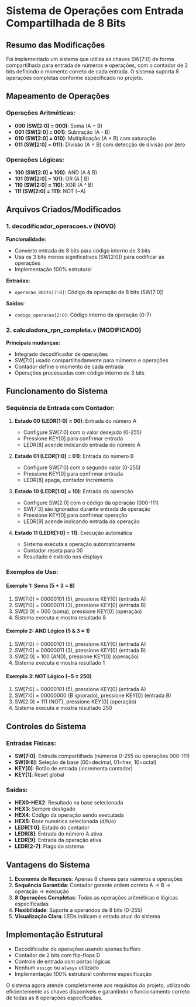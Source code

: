 # Sistema de Operações com Entrada Compartilhada de 8 Bits

## Resumo das Modificações

Foi implementado um sistema que utiliza as chaves SW[7:0] de forma compartilhada para entrada de números e operações, com o contador de 2 bits definindo o momento correto de cada entrada. O sistema suporta 8 operações completas conforme especificado no projeto.

## Mapeamento de Operações

### Operações Aritméticas:
- **000 (SW[2:0] = 000)**: Soma (A + B)
- **001 (SW[2:0] = 001)**: Subtração (A - B)
- **010 (SW[2:0] = 010)**: Multiplicação (A × B) com saturação
- **011 (SW[2:0] = 011)**: Divisão (A ÷ B) com detecção de divisão por zero

### Operações Lógicas:
- **100 (SW[2:0] = 100)**: AND (A & B)
- **101 (SW[2:0] = 101)**: OR (A | B)
- **110 (SW[2:0] = 110)**: XOR (A ^ B)
- **111 (SW[2:0] = 111)**: NOT (~A)

## Arquivos Criados/Modificados

### 1. decodificador_operacoes.v (NOVO)

**Funcionalidade:**
- Converte entrada de 8 bits para código interno de 3 bits
- Usa os 3 bits menos significativos (SW[2:0]) para codificar as operações
- Implementação 100% estrutural

**Entradas:**
- `operacao_8bits[7:0]`: Código da operação de 8 bits (SW[7:0])

**Saídas:**
- `codigo_operacao[2:0]`: Código interno da operação (0-7)

### 2. calculadora_rpn_completa.v (MODIFICADO)

**Principais mudanças:**
- Integrado decodificador de operações
- SW[7:0] usado compartilhadamente para números e operações
- Contador define o momento de cada entrada
- Operações processadas com código interno de 3 bits

## Funcionamento do Sistema

### Sequência de Entrada com Contador:

1. **Estado 00 (LEDR[1:0] = 00)**: Entrada do número A
   - Configure SW[7:0] com o valor desejado (0-255)
   - Pressione KEY[0] para confirmar entrada
   - LEDR[8] acende indicando entrada do número A

2. **Estado 01 (LEDR[1:0] = 01)**: Entrada do número B
   - Configure SW[7:0] com o segundo valor (0-255)
   - Pressione KEY[0] para confirmar entrada
   - LEDR[8] apaga, contador incrementa

3. **Estado 10 (LEDR[1:0] = 10)**: Entrada da operação
   - Configure SW[2:0] com o código da operação (000-111)
   - SW[7:3] são ignorados durante entrada de operação
   - Pressione KEY[0] para confirmar operação
   - LEDR[9] acende indicando entrada da operação

4. **Estado 11 (LEDR[1:0] = 11)**: Execução automática
   - Sistema executa a operação automaticamente
   - Contador reseta para 00
   - Resultado é exibido nos displays

### Exemplos de Uso:

#### Exemplo 1: Soma (5 + 3 = 8)
1. SW[7:0] = 00000101 (5), pressione KEY[0] (entrada A)
2. SW[7:0] = 00000011 (3), pressione KEY[0] (entrada B)
3. SW[2:0] = 000 (soma), pressione KEY[0] (operação)
4. Sistema executa e mostra resultado 8

#### Exemplo 2: AND Lógico (5 & 3 = 1)
1. SW[7:0] = 00000101 (5), pressione KEY[0] (entrada A)
2. SW[7:0] = 00000011 (3), pressione KEY[0] (entrada B)
3. SW[2:0] = 100 (AND), pressione KEY[0] (operação)
4. Sistema executa e mostra resultado 1

#### Exemplo 3: NOT Lógico (~5 = 250)
1. SW[7:0] = 00000101 (5), pressione KEY[0] (entrada A)
2. SW[7:0] = 00000000 (B ignorado), pressione KEY[0] (entrada B)
3. SW[2:0] = 111 (NOT), pressione KEY[0] (operação)
4. Sistema executa e mostra resultado 250

## Controles do Sistema

### Entradas Físicas:
- **SW[7:0]**: Entrada compartilhada (números 0-255 ou operações 000-111)
- **SW[9:8]**: Seleção de base (00=decimal, 01=hex, 10=octal)
- **KEY[0]**: Botão de entrada (incrementa contador)
- **KEY[1]**: Reset global

### Saídas:
- **HEX0-HEX2**: Resultado na base selecionada
- **HEX3**: Sempre desligado
- **HEX4**: Código da operação sendo executada
- **HEX5**: Base numérica selecionada (d/h/o)
- **LEDR[1:0]**: Estado do contador
- **LEDR[8]**: Entrada do número A ativa
- **LEDR[9]**: Entrada da operação ativa
- **LEDR[2-7]**: Flags do sistema

## Vantagens do Sistema

1. **Economia de Recursos**: Apenas 8 chaves para números e operações
2. **Sequência Garantida**: Contador garante ordem correta A → B → operação → execução
3. **8 Operações Completas**: Todas as operações aritméticas e lógicas especificadas
4. **Flexibilidade**: Suporte a operandos de 8 bits (0-255)
5. **Visualização Clara**: LEDs indicam o estado atual do sistema

## Implementação Estrutural

- Decodificador de operações usando apenas buffers
- Contador de 2 bits com flip-flops D
- Controle de entrada com portas lógicas
- Nenhum `assign` ou `always` utilizado
- Implementação 100% estrutural conforme especificação

O sistema agora atende completamente aos requisitos do projeto, utilizando eficientemente as chaves disponíveis e garantindo o funcionamento correto de todas as 8 operações especificadas.
